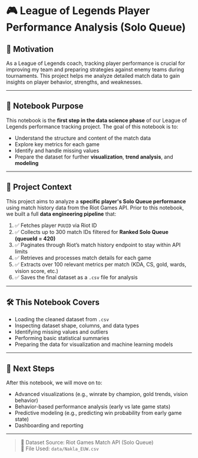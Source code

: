 # 🎮 League of Legends Player Performance Analysis (Solo Queue)

## 👋 Motivation

As a League of Legends coach, tracking player performance is crucial for improving my team and preparing strategies against enemy teams during tournaments. This project helps me analyze detailed match data to gain insights on player behavior, strengths, and weaknesses.

---

## 📘 Notebook Purpose

This notebook is the **first step in the data science phase** of our League of Legends performance tracking project. The goal of this notebook is to:

- Understand the structure and content of the match data
- Explore key metrics for each game
- Identify and handle missing values
- Prepare the dataset for further **visualization**, **trend analysis**, and **modeling**

---

## 🧠 Project Context

This project aims to analyze a **specific player's Solo Queue performance** using match history data from the Riot Games API. Prior to this notebook, we built a full **data engineering pipeline** that:

1. ✅ Fetches player `PUUID` via Riot ID  
2. ✅ Collects up to 300 match IDs filtered for **Ranked Solo Queue (queueId = 420)**  
3. ✅ Paginates through Riot’s match history endpoint to stay within API limits  
4. ✅ Retrieves and processes match details for each game  
5. ✅ Extracts over 100 relevant metrics per match (KDA, CS, gold, wards, vision score, etc.)  
6. ✅ Saves the final dataset as a `.csv` file for analysis  

---

## 🛠️ This Notebook Covers

- Loading the cleaned dataset from `.csv`  
- Inspecting dataset shape, columns, and data types  
- Identifying missing values and outliers  
- Performing basic statistical summaries  
- Preparing the data for visualization and machine learning models  

---

## 🎯 Next Steps

After this notebook, we will move on to:

- Advanced visualizations (e.g., winrate by champion, gold trends, vision behavior)  
- Behavior-based performance analysis (early vs late game stats)  
- Predictive modeling (e.g., predicting win probability from early game state)  
- Dashboarding and reporting  

---

> 📌 Dataset Source: Riot Games Match API (Solo Queue)  
> 📁 File Used: `data/Nakla_EUW.csv`  
